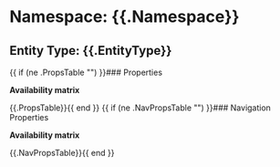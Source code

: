 # Namespace: {{.Namespace}}

## Entity Type: {{.EntityType}}

{{ if (ne .PropsTable "") }}### Properties

**Availability matrix**

{{.PropsTable}}{{ end }}
{{ if (ne .NavPropsTable "") }}### Navigation Properties

**Availability matrix**

{{.NavPropsTable}}{{ end }}